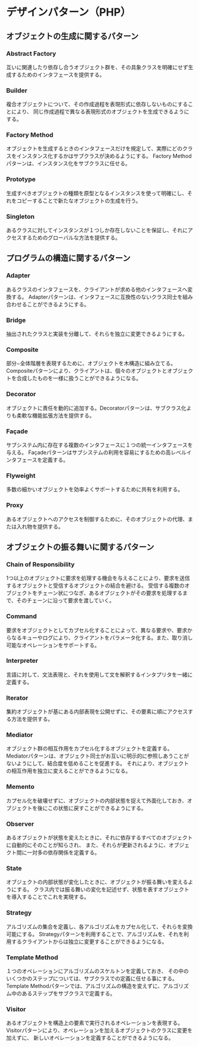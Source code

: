 # デザインパターン（PHP）

## オブジェクトの生成に関するパターン

### Abstract Factory

互いに関連したり依存し合うオブジェクト群を、その具象クラスを明確にせず生成するためのインタフェースを提供する。

### Builder

複合オブジェクトについて、その作成過程を表現形式に依存しないものにすることにより、
同じ作成過程で異なる表現形式のオブジェクトを生成できるようにする。

### Factory Method

オブジェクトを生成するときのインタフェースだけを規定して、実際にどのクラスをインスタンス化するかはサブクラスが決めるようにする。
Factory Methodパターンは、インスタンス化をサブクラスに任せる。

### Prototype

生成すべきオブジェクトの種類を原型となるインスタンスを使って明確にし、それをコピーすることで新たなオブジェクトの生成を行う。

### Singleton

あるクラスに対してインスタンスが１つしか存在しないことを保証し、それにアクセスするためのグローバルな方法を提供する。

## プログラムの構造に関するパターン

### Adapter

あるクラスのインタフェースを、クライアントが求める他のインタフェースへ変換する。
Adapterパターンは、インタフェースに互換性のないクラス同士を組み合わせることができるようにする。

### Bridge

抽出されたクラスと実装を分離して、それらを独立に変更できるようにする。

### Composite

部分−全体階層を表現するために、オブジェクトを木構造に組み立てる。
Compositeパターンにより、クライアントは、個々のオブジェクトとオブジェクトを合成したものを一様に扱うことができるようになる。

### Decorator

オブジェクトに責任を動的に追加する。Decoratorパターンは、サブクラス化よりも柔軟な機能拡張方法を提供する。

### Façade

サブシステム内に存在する複数のインタフェースに１つの統一インタフェースを与える。
Façadeパターンはサブシステムの利用を容易にするための高レベルインタフェースを定義する。

### Flyweight

多数の細かいオブジェクトを効率よくサポートするために共有を利用する。

### Proxy

あるオブジェクトへのアクセスを制御するために、そのオブジェクトの代理、または入れ物を提供する。

## オブジェクトの振る舞いに関するパターン

### Chain of Responsibility

1つ以上のオブジェクトに要求を処理する機会を与えることにより、要求を送信するオブジェクトと受信するオブジェクトの結合を避ける。
受信する複数のオブジェクトをチェーン状につなぎ、あるオブジェクトがその要求を処理するまで、そのチェーンに沿って要求を渡していく。

### Command

要求をオブジェクトとしてカプセル化することによって、異なる要求や、要求からなるキューやログにより、クライアントをパラメータ化する。また、取り消し可能なオペレーションをサポートする。

### Interpreter

言語に対して、文法表現と、それを使用して文を解釈するインタプリタを一緒に定義する。

### Iterator

集約オブジェクトが基にある内部表現を公開せずに、その要素に順にアクセスする方法を提供する。

### Mediator

オブジェクト群の相互作用をカプセル化するオブジェクトを定義する。
Mediatorパターンは、オブジェクト同士がお互いに明示的に参照しあうことがないようにして、結合度を低めることを促進する。
それにより、オブジェクトの相互作用を独立に変えることができるようになる。

### Memento

カプセル化を破壊せずに、オブジェクトの内部状態を捉えて外面化しておき、オブジェクトを後にこの状態に戻すことができるようにする。

### Observer

あるオブジェクトが状態を変えたときに、それに依存するすべてのオブジェクトに自動的にそのことが知らされ、
また、それらが更新されるように、オブジェクト間に一対多の依存関係を定義する。

### State

オブジェクトの内部状態が変化したときに、オブジェクトが振る舞いを変えるようにする。
クラス内では振る舞いの変化を記述せず、状態を表すオブジェクトを導入することでこれを実現する。

### Strategy

アルゴリズムの集合を定義し、各アルゴリズムをカプセル化して、それらを変換可能にする。
Strategyパターンを利用することで、アルゴリズムを、それを利用するクライアントからは独立に変更することができるようになる。

### Template Method

１つのオペレーションにアルゴリズムのスケルトンを定義しておき、
その中のいくつかのステップについては、サブクラスでの定義に任せる事にする。
Template Methodパターンでは、アルゴリズムの構造を変えずに、アルゴリズム中のあるステップをサブクラスで定義する。

### Visitor

あるオブジェクトを構造上の要素で実行されるオペレーションを表現する。
Visitorパターンにより、オペレーションを加えるオブジェクトのクラスに変更を加えずに、
新しいオペレーションを定義することができるようになる。
